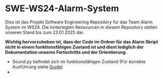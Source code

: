 # SWE-WS24-Alarm-System
Dies ist das Projekt Software Engineering Repository für das Team Alarm System im WS24.
Die hinterlegten Ressourcen in diesem Repository stellen unseren Stand bis zum 23.01.2025 dar.

**Wichtig hervorzuheben ist, dass der Code im Ordner für das Alarm Skript nicht in einem funktionsfähigen Zustand ist und dient lediglich der Dokumentation unseres Fortschritts und der Orientierung.**

- Sound.py befindet sich im funktionsfähigen Zustand (Für korrekte Ausführung siehe [Guide](http://wi-se.hwr-berlin.de/confluence/display/SEW24/Sound+Guide+-+How+to+play+Sounds+over+USB-Speaker))
- 
